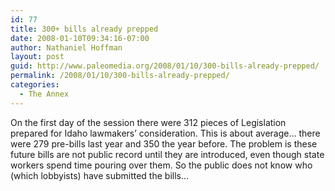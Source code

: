 ```yaml
---
id: 77
title: 300+ bills already prepped
date: 2008-01-10T09:34:16-07:00
author: Nathaniel Hoffman
layout: post
guid: http://www.paleomedia.org/2008/01/10/300-bills-already-prepped/
permalink: /2008/01/10/300-bills-already-prepped/
categories:
  - The Annex
---
```

On the first day of the session there were 312 pieces of Legislation prepared for Idaho lawmakers&#8217; consideration. This is about average&#8230; there were 279 pre-bills last year and 350 the year before. The problem is these future bills are not public record until they are introduced, even though state workers spend time pouring over them. So the public does not know who (which lobbyists) have submitted the bills&#8230;
